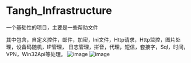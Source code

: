 # Tangh_Infrastructure
一个基础性的项目，主要是一些帮助文件

其中包含，自定义控件，邮件，加密，Ini文件，Http请求，Http监控，图片处理，设备码随机，IP管理，
日志管理，拼音，代理，短信，套接字，Sql，时间，VPN，Win32Api等处理。
![image](https://user-images.githubusercontent.com/26539681/146737501-df32d5f0-efbf-492c-89da-52b622967ca4.png)
![image](https://user-images.githubusercontent.com/26539681/146738149-720a910d-fff5-4372-88c4-fb3e95d55976.png)

